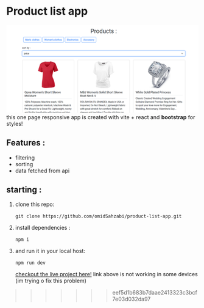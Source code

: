 # Product list app
![project view](https://github.com/omidSahzabi/product-list-app/blob/master/src/assets/Untitled2.png)
this one page responsive app is created with vite + react and **bootstrap** for styles!
## Features : 
- filtering
- sorting
- data fetched from api

## starting :
1. clone this repo:
   ```Terminal
   git clone https://github.com/omidSahzabi/product-list-app.git
   ```
3. install dependencies :
   ```Terminal
   npm i
   ```
4. and run it in your local host:
   ```npm
   npm run dev
   ```

   [checkout the live project here!](https://omidsahzabi.github.io/product-list-app/)
   link above is not working in some devices (im trying o fix this problem)
>>>>>>> eef5d1b683b7daae2413323c3bcf7e03d032da97
